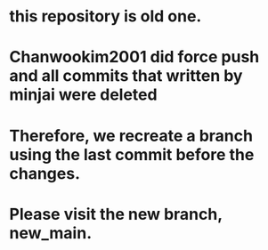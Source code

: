 # this repository is old one.
# Chanwookim2001 did force push and all commits that written by minjai were deleted
# Therefore, we recreate a branch using the last commit before the changes.
# Please visit the new branch, new_main.
